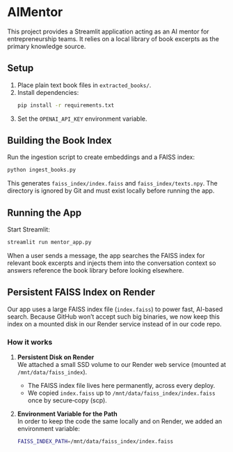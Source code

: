 # AIMentor

This project provides a Streamlit application acting as an AI mentor for entrepreneurship teams. It relies on a local library of book excerpts as the primary knowledge source.

## Setup

1. Place plain text book files in `extracted_books/`.
2. Install dependencies:
   ```bash
   pip install -r requirements.txt
   ```
3. Set the `OPENAI_API_KEY` environment variable.

## Building the Book Index

Run the ingestion script to create embeddings and a FAISS index:

```bash
python ingest_books.py
```

This generates `faiss_index/index.faiss` and `faiss_index/texts.npy`. The directory is ignored by Git and must exist locally before running the app.

## Running the App

Start Streamlit:

```bash
streamlit run mentor_app.py
```

When a user sends a message, the app searches the FAISS index for relevant book excerpts and injects them into the conversation context so answers reference the book library before looking elsewhere.
## Persistent FAISS Index on Render

Our app uses a large FAISS index file (`index.faiss`) to power fast, AI-based search. Because GitHub won’t accept such big binaries, we now keep this index on a mounted disk in our Render service instead of in our code repo.

### How it works

1. **Persistent Disk on Render**  
   We attached a small SSD volume to our Render web service (mounted at `/mnt/data/faiss_index`).  
   - The FAISS index file lives here permanently, across every deploy.  
   - We copied `index.faiss` up to `/mnt/data/faiss_index/index.faiss` once by secure‐copy (scp).  

2. **Environment Variable for the Path**  
   In order to keep the code the same locally and on Render, we added an environment variable:
   ```bash
   FAISS_INDEX_PATH=/mnt/data/faiss_index/index.faiss
